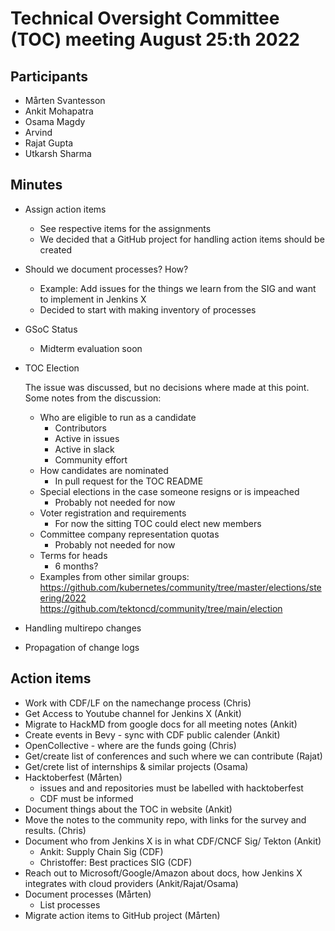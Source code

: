 # Technical Oversight Committee (TOC) meeting August 25:th 2022

## Participants

- Mårten Svantesson
- Ankit Mohapatra
- Osama Magdy
- Arvind
- Rajat Gupta
- Utkarsh Sharma

## Minutes

- Assign action items
  - See respective items for the assignments 
  - We decided that a GitHub project for handling action items should be created
- Should we document processes? How?
  - Example: Add issues for the things we learn from the SIG and want to implement in Jenkins X
  - Decided to start with making inventory of processes
- GSoC Status
  - Midterm evaluation soon 
- TOC Election
  
  The issue was discussed, but no decisions where made at this point. Some notes from the discussion:
  - Who are eligible to run as a candidate
    - Contributors
    - Active in issues
    - Active in slack
    - Community effort
  - How candidates are nominated
    - In pull request for the TOC README 
  - Special elections in the case someone resigns or is impeached
    - Probably not needed for now 
  - Voter registration and requirements
    - For now the sitting TOC could elect new members
  - Committee company representation quotas
    - Probably not needed for now 
  - Terms for heads
    - 6 months?
  - Examples from other similar groups:
    https://github.com/kubernetes/community/tree/master/elections/steering/2022
    https://github.com/tektoncd/community/tree/main/election
- Handling multirepo changes
- Propagation of change logs


## Action items

- Work with CDF/LF on the namechange process (Chris)
- Get Access to Youtube channel for Jenkins X (Ankit)
- Migrate to HackMD from google docs for all meeting notes (Ankit)
- Create events in Bevy - sync with CDF public calender (Ankit)
- OpenCollective - where are the funds going (Chris)
- Get/create list of conferences and such where we can contribute (Rajat)
- Get/crete list of internships & similar projects (Osama)
- Hacktoberfest (Mårten)
  - issues and and repositories must be labelled with hacktoberfest
  - CDF must be informed
- Document things about the TOC in website (Ankit)
- Move the notes to the community repo, with links for the survey and results. (Chris)
- Document who from Jenkins X is in what CDF/CNCF Sig/ Tekton (Ankit)
  - Ankit: Supply Chain Sig (CDF)
  - Christoffer: Best practices SIG (CDF)
- Reach out to Microsoft/Google/Amazon about docs, how Jenkins X integrates with cloud providers (Ankit/Rajat/Osama)
- Document processes (Mårten)
  - List processes 
- Migrate action items to GitHub project (Mårten)